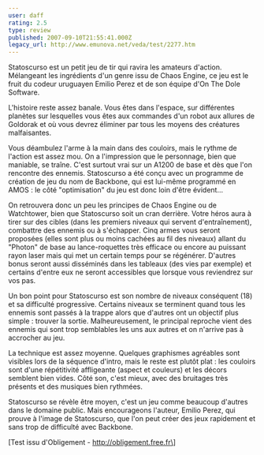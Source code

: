 ```yaml
---
user: daff
rating: 2.5
type: review
published: 2007-09-10T21:55:41.000Z
legacy_url: http://www.emunova.net/veda/test/2277.htm
---
```

Statoscurso est un petit jeu de tir qui ravira les amateurs d'action. Mélangeant les ingrédients d'un genre issu de Chaos Engine, ce jeu est le fruit du codeur uruguayen Emilio Perez et de son équipe d'On The Dole Software.  

  

L'histoire reste assez banale. Vous êtes dans l'espace, sur différentes planètes sur lesquelles vous êtes aux commandes d'un robot aux allures de Goldorak et où vous devrez éliminer par tous les moyens des créatures malfaisantes.  

  

Vous déambulez l'arme à la main dans des couloirs, mais le rythme de l'action est assez mou. On a l'impression que le personnage, bien que maniable, se traîne. C'est surtout vrai sur un A1200 de base et dès que l'on rencontre des ennemis. Statoscurso a été conçu avec un programme de création de jeu du nom de Backbone, qui est lui-même programmé en AMOS : le côté "optimisation" du jeu est donc loin d'être évident...  

  

On retrouvera donc un peu les principes de Chaos Engine ou de Watchtower, bien que Statoscurso soit un cran derrière. Votre héros aura à tirer sur des cibles (dans les premiers niveaux qui servent d'entraînement), combattre des ennemis ou à s'échapper. Cinq armes vous seront proposées (elles sont plus ou moins cachées au fil des niveaux) allant du "Photon" de base au lance-roquettes très efficace ou encore au puissant rayon laser mais qui met un certain temps pour se régénérer. D'autres bonus seront aussi disséminés dans les tableaux (des vies par exemple) et certains d'entre eux ne seront accessibles que lorsque vous reviendrez sur vos pas.  

  

Un bon point pour Statoscurso est son nombre de niveaux conséquent (18) et sa difficulté progressive. Certains niveaux se terminent quand tous les ennemis sont passés à la trappe alors que d'autres ont un objectif plus simple : trouver la sortie. Malheureusement, le principal reproche vient des ennemis qui sont trop semblables les uns aux autres et on n'arrive pas à accrocher au jeu.  

  

La technique est assez moyenne. Quelques graphismes agréables sont visibles lors de la séquence d'intro, mais le reste est plutôt plat : les couloirs sont d'une répétitivité affligeante (aspect et couleurs) et les décors semblent bien vides. Côté son, c'est mieux, avec des bruitages très présents et des musiques bien rythmées.  

  

Statoscurso se révèle être moyen, c'est un jeu comme beaucoup d'autres dans le domaine public. Mais encourageons l'auteur, Emilio Perez, qui prouve à l'image de Statoscurso, que l'on peut créer des jeux rapidement et sans trop de difficulté avec Backbone.  

  

\[Test issu d'Obligement - http://obligement.free.fr\]